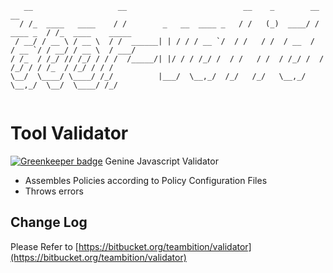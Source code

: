 ```
   __                   __                          __    _        __           __                
  / /_  ____   ____    / /        _   __  ____ _   / /   (_)  ____/ /  ____ _  / /_  ____    _____
 / __/ / __ \ / __ \  / /  ______| | / / / __ `/  / /   / /  / __  /  / __ `/ / __/ / __ \  / ___/
/ /_  / /_/ // /_/ / / /  /_____/| |/ / / /_/ /  / /   / /  / /_/ /  / /_/ / / /_  / /_/ / / /    
\__/  \____/ \____/ /_/          |___/  \__,_/  /_/   /_/   \__,_/   \__,_/  \__/  \____/ /_/     
                                                                                                  
```
# Tool Validator

[![Greenkeeper badge](https://badges.greenkeeper.io/foliejs/koa-validator.svg)](https://greenkeeper.io/)
Genine Javascript Validator
- Assembles Policies according to Policy Configuration Files
- Throws errors

## Change Log
Please Refer to [https://bitbucket.org/teambition/validator](https://bitbucket.org/teambition/validator)

